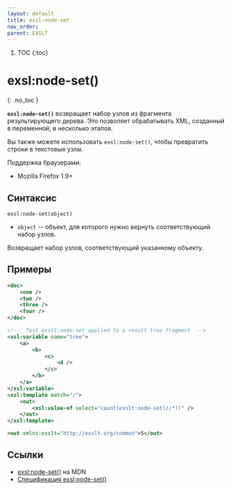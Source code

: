 ```yaml
---
layout: default
title: exsl​:node-set
nav_order:
parent: EXSLT
---
```


<!-- prettier-ignore-start -->
1. TOC
{:toc}

# exsl​:node-set()
{: .no_toc }
<!-- prettier-ignore-end -->

**`exsl:node-set()`** возвращает набор узлов из фрагмента результирующего дерева. Это позволяет обрабатывать XML, созданный в переменной, в несколько этапов.

Вы также можете использовать `exsl:node-set()`, чтобы превратить строки в текстовые узлы.

Поддержка браузерами:

- Mozilla Firefox 1.9+

## Синтаксис

```
exsl:node-set(object)
```

- `object` -- объект, для которого нужно вернуть соответствующий набор узлов.

Возвращает набор узлов, соответствующий указанному объекту.

## Примеры

```xml
<doc>
	<one />
	<two />
	<three />
	<four />
</doc>
```

```xml
<!--  Test exslt:node-set applied to a result tree fragment  -->
<xsl:variable name="tree">
	<a>
		<b>
			<c>
				<d />
			</c>
		</b>
	</a>
</xsl:variable>
<xsl:template match="/">
	<out>
		<xsl:value-of select="count(exslt:node-set(//*))" />
	</out>
</xsl:template>
```

```xml
<out xmlns:exslt="http://exslt.org/common">5</out>
```

## Ссылки

- [exsl​:node-set()](https://developer.mozilla.org/en-US/docs/Web/EXSLT/exsl/node-set) на MDN
- [Спецификация exsl​:node-set()](http://exslt.org/exsl/functions/node-set/index.html)
